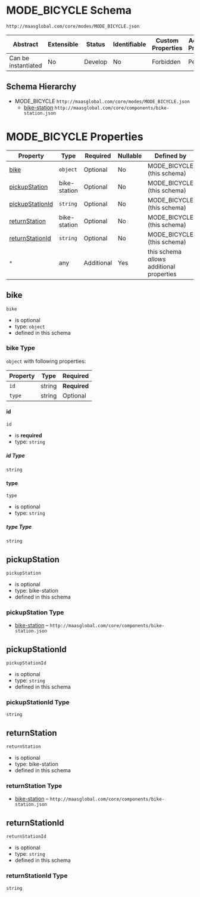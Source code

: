 # MODE_BICYCLE Schema

```
http://maasglobal.com/core/modes/MODE_BICYCLE.json
```

| Abstract            | Extensible | Status  | Identifiable | Custom Properties | Additional Properties | Defined In                                        |
| ------------------- | ---------- | ------- | ------------ | ----------------- | --------------------- | ------------------------------------------------- |
| Can be instantiated | No         | Develop | No           | Forbidden         | Permitted             | [core/modes/MODE_BICYCLE.json](MODE_BICYCLE.json) |

## Schema Hierarchy

- MODE_BICYCLE `http://maasglobal.com/core/modes/MODE_BICYCLE.json`
  - [bike-station](../components/bike-station.md) `http://maasglobal.com/core/components/bike-station.json`

# MODE_BICYCLE Properties

| Property                            | Type         | Required   | Nullable | Defined by                                 |
| ----------------------------------- | ------------ | ---------- | -------- | ------------------------------------------ |
| [bike](#bike)                       | `object`     | Optional   | No       | MODE_BICYCLE (this schema)                 |
| [pickupStation](#pickupstation)     | bike-station | Optional   | No       | MODE_BICYCLE (this schema)                 |
| [pickupStationId](#pickupstationid) | `string`     | Optional   | No       | MODE_BICYCLE (this schema)                 |
| [returnStation](#returnstation)     | bike-station | Optional   | No       | MODE_BICYCLE (this schema)                 |
| [returnStationId](#returnstationid) | `string`     | Optional   | No       | MODE_BICYCLE (this schema)                 |
| `*`                                 | any          | Additional | Yes      | this schema _allows_ additional properties |

## bike

`bike`

- is optional
- type: `object`
- defined in this schema

### bike Type

`object` with following properties:

| Property | Type   | Required     |
| -------- | ------ | ------------ |
| `id`     | string | **Required** |
| `type`   | string | Optional     |

#### id

`id`

- is **required**
- type: `string`

##### id Type

`string`

#### type

`type`

- is optional
- type: `string`

##### type Type

`string`

## pickupStation

`pickupStation`

- is optional
- type: bike-station
- defined in this schema

### pickupStation Type

- [bike-station](../components/bike-station.md) – `http://maasglobal.com/core/components/bike-station.json`

## pickupStationId

`pickupStationId`

- is optional
- type: `string`
- defined in this schema

### pickupStationId Type

`string`

## returnStation

`returnStation`

- is optional
- type: bike-station
- defined in this schema

### returnStation Type

- [bike-station](../components/bike-station.md) – `http://maasglobal.com/core/components/bike-station.json`

## returnStationId

`returnStationId`

- is optional
- type: `string`
- defined in this schema

### returnStationId Type

`string`
